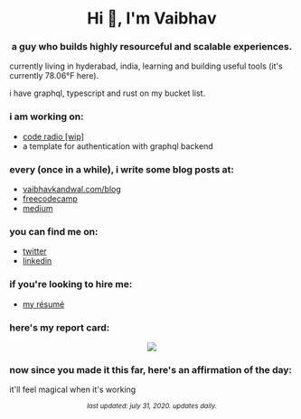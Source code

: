 <h1 align="center">Hi 👋, I'm Vaibhav</h1>
<h3 align="center">a guy who builds highly resourceful and scalable experiences.</h3>

<p>currently living in hyderabad, india, learning and building useful tools (it's currently 78.06°F here).</p>

<p>i have graphql, typescript and rust on my bucket list.</p>

### i am working on:
- [code radio [wip]](https://github.com/boxdox/code-radio)
- a template for authentication with graphql backend

### every (once in a while), i write some blog posts at:
- [vaibhavkandwal.com/blog](https://vaibhavkandwal.com/blog/)
- [freecodecamp](https://www.freecodecamp.org/news/author/boxdox/)
- [medium](https://medium.com/@vaibhavkandwal)

### you can find me on:
- [twitter](https://twitter.com/vaibhav_kandwal)
- [linkedin](https://www.linkedin.com/in/vaibhavkandwal/)

### if you're looking to hire me:
- [my résumé](https://github.com/boxdox/resume/releases/latest/download/resume.pdf)

### here's my report card:

<p align="center">
<img src="https://github-readme-stats.vercel.app/api?username=boxdox&show_icons=true" />
</p>

### now since you made it this far, here's an affirmation of the day:
it'll feel magical when it's working

<p align="center"><sub><em>last updated: july 31, 2020. updates daily.</em></sub></p>
